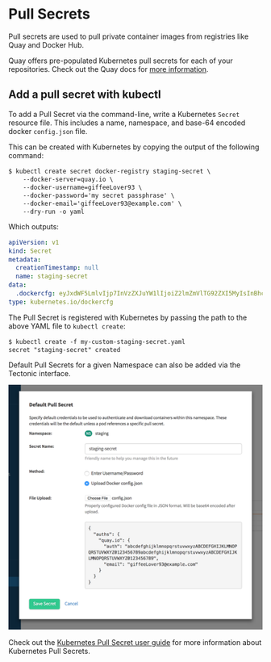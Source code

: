 # Pull Secrets

Pull secrets are used to pull private container images from registries like Quay and Docker Hub.

Quay offers pre-populated Kubernetes pull secrets for each of your repositories. Check out the Quay docs for [more information][quay-registry-doc].

## Add a pull secret with kubectl

To add a Pull Secret via the command-line, write a Kubernetes `Secret` resource file. This includes a name, namespace, and base-64 encoded docker `config.json` file.

This can be created with Kubernetes by copying the output of the following command:

```
$ kubectl create secret docker-registry staging-secret \
    --docker-server=quay.io \
    --docker-username=giffeeLover93 \
    --docker-password='my secret passphrase' \
    --docker-email='giffeeLover93@example.com' \
    --dry-run -o yaml
```

Which outputs:

```yaml
apiVersion: v1
kind: Secret
metadata:
  creationTimestamp: null
  name: staging-secret
data:
  .dockercfg: eyJxdWF5LmlvIjp7InVzZXJuYW1lIjoiZ2lmZmVlTG92ZXI5MyIsInBhc3N3b3JkIjoibXkgc2VjcmV0IHBhc3NwaHJhc2UiLCJlbWFpb CI6ImdpZmZlZUxvdmVyOTNAZXhhbXBsZS5jb20iLCJhdXRoIjoiWjJsbVptVmxURzkyWlhJNU16cHRlU0J6WldOeVpYUWdjR0Z6YzNCb2NtRnpaUT09In19
type: kubernetes.io/dockercfg
```

The Pull Secret is registered with Kubernetes by passing the path to the above YAML file to `kubectl create`:

```
$ kubectl create -f my-custom-staging-secret.yaml
secret "staging-secret" created
```

Default Pull Secrets for a given Namespace can also be added via the Tectonic interface.

![Namespace secret][namespace-secret]

Check out the [Kubernetes Pull Secret user guide][k8s-pull-secret-ug] for more information about Kubernetes Pull Secrets.

[namespace-secret]: ../img/walkthrough/namespace-secret.png
[k8s-pull-secret-ug]: https://kubernetes.io/docs/user-guide/images/#specifying-imagepullsecrets-on-a-pod
[quay-registry-doc]: https://coreos.com/os/docs/latest/registry-authentication.html
